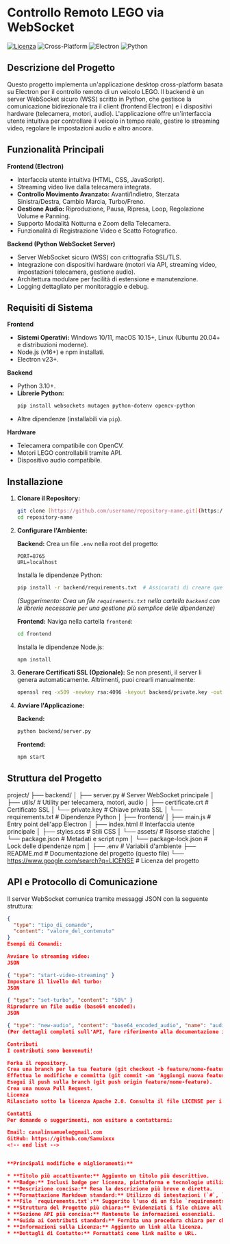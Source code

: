 # Controllo Remoto LEGO via WebSocket

[![Licenza](https://img.shields.io/badge/License-Apache%202.0-blue.svg)](https://opensource.org/licenses/Apache-2.0)
![Cross-Platform](https://img.shields.io/badge/Platform-Windows%20%7C%20macOS%20%7C%20Linux-lightgrey.svg)
![Electron](https://img.shields.io/badge/Built%20with-Electron-blueviolet.svg)
![Python](https://img.shields.io/badge/Backend-Python-yellow.svg)

## Descrizione del Progetto

Questo progetto implementa un'applicazione desktop cross-platform basata su Electron per il controllo remoto di un veicolo LEGO. Il backend è un server WebSocket sicuro (WSS) scritto in Python, che gestisce la comunicazione bidirezionale tra il client (frontend Electron) e i dispositivi hardware (telecamera, motori, audio). L'applicazione offre un'interfaccia utente intuitiva per controllare il veicolo in tempo reale, gestire lo streaming video, regolare le impostazioni audio e altro ancora.

## Funzionalità Principali

**Frontend (Electron)**

* Interfaccia utente intuitiva (HTML, CSS, JavaScript).
* Streaming video live dalla telecamera integrata.
* **Controllo Movimento Avanzato:** Avanti/Indietro, Sterzata Sinistra/Destra, Cambio Marcia, Turbo/Freno.
* **Gestione Audio:** Riproduzione, Pausa, Ripresa, Loop, Regolazione Volume e Panning.
* Supporto Modalità Notturna e Zoom della Telecamera.
* Funzionalità di Registrazione Video e Scatto Fotografico.

**Backend (Python WebSocket Server)**

* Server WebSocket sicuro (WSS) con crittografia SSL/TLS.
* Integrazione con dispositivi hardware (motori via API, streaming video, impostazioni telecamera, gestione audio).
* Architettura modulare per facilità di estensione e manutenzione.
* Logging dettagliato per monitoraggio e debug.

## Requisiti di Sistema

**Frontend**

* **Sistemi Operativi:** Windows 10/11, macOS 10.15+, Linux (Ubuntu 20.04+ e distribuzioni moderne).
* Node.js (v16+) e npm installati.
* Electron v23+.

**Backend**

* Python 3.10+.
* **Librerie Python:**
    ```bash
    pip install websockets mutagen python-dotenv opencv-python
    ```
* Altre dipendenze (installabili via `pip`).

**Hardware**

* Telecamera compatibile con OpenCV.
* Motori LEGO controllabili tramite API.
* Dispositivo audio compatibile.

## Installazione

1.  **Clonare il Repository:**
    ```bash
    git clone [https://github.com/username/repository-name.git](https://github.com/username/repository-name.git)
    cd repository-name
    ```

2.  **Configurare l'Ambiente:**

    **Backend:**
    Crea un file `.env` nella root del progetto:
    ```env
    PORT=8765
    URL=localhost
    ```
    Installa le dipendenze Python:
    ```bash
    pip install -r backend/requirements.txt  # Assicurati di creare questo file!
    ```
    *(Suggerimento: Crea un file `requirements.txt` nella cartella `backend` con le librerie necessarie per una gestione più semplice delle dipendenze)*

    **Frontend:**
    Naviga nella cartella `frontend`:
    ```bash
    cd frontend
    ```
    Installa le dipendenze Node.js:
    ```bash
    npm install
    ```

3.  **Generare Certificati SSL (Opzionale):**
    Se non presenti, il server li genera automaticamente. Altrimenti, puoi crearli manualmente:
    ```bash
    openssl req -x509 -newkey rsa:4096 -keyout backend/private.key -out backend/certificate.crt -days 365 -nodes -subj "/CN=localhost"
    ```

4.  **Avviare l'Applicazione:**

    **Backend:**
    ```bash
    python backend/server.py
    ```

    **Frontend:**
    ```bash
    npm start
    ```

## Struttura del Progetto

project/
├── backend/
│   ├── server.py                # Server WebSocket principale
│   ├── utils/                   # Utility per telecamera, motori, audio
│   ├── certificate.crt          # Certificato SSL
│   └── private.key              # Chiave privata SSL
│   └── requirements.txt         # Dipendenze Python
│
├── frontend/
│   ├── main.js                  # Entry point dell'app Electron
│   ├── index.html               # Interfaccia utente principale
│   ├── styles.css               # Stili CSS
│   └── assets/                  # Risorse statiche
│   └── package.json             # Metadati e script npm
│   └── package-lock.json        # Lock delle dipendenze npm
│
├── .env                         # Variabili d'ambiente
├── README.md                    # Documentazione del progetto (questo file)
└── https://www.google.com/search?q=LICENSE                      # Licenza del progetto


## API e Protocollo di Comunicazione

Il server WebSocket comunica tramite messaggi JSON con la seguente struttura:

```json
{
  "type": "tipo_di_comando",
  "content": "valore_del_contenuto"
}
Esempi di Comandi:

Avviare lo streaming video:
JSON

{ "type": "start-video-streaming" }
Impostare il livello del turbo:
JSON

{ "type": "set-turbo", "content": "50%" }
Riprodurre un file audio (base64 encoded):
JSON

{ "type": "new-audio", "content": "base64_encoded_audio", "name": "audio.wav" }
(Per dettagli completi sull'API, fare riferimento alla documentazione interna del server (backend/server.py)).

Contributi
I contributi sono benvenuti!

Forka il repository.
Crea una branch per la tua feature (git checkout -b feature/nome-feature).
Effettua le modifiche e committa (git commit -am 'Aggiungi nuova feature').
Esegui il push sulla branch (git push origin feature/nome-feature).
Crea una nuova Pull Request.
Licenza
Rilasciato sotto la licenza Apache 2.0. Consulta il file LICENSE per i dettagli completi.

Contatti
Per domande o suggerimenti, non esitare a contattarmi:

Email: casalinsamuele@gmail.com
GitHub: https://github.com/Samuixxx
<!-- end list -->


**Principali modifiche e miglioramenti:**

* **Titolo più accattivante:** Aggiunto un titolo più descrittivo.
* **Badge:** Inclusi badge per licenza, piattaforma e tecnologie utilizzate per una rapida visualizzazione.
* **Descrizione concisa:** Resa la descrizione più breve e diretta.
* **Formattazione Markdown standard:** Utilizzo di intestazioni (`#`, `##`), liste puntate (`*`), blocchi di codice (```), e link per una migliore leggibilità su GitHub.
* **File `requirements.txt`:** Suggerito l'uso di un file `requirements.txt` per il backend per una gestione più efficiente delle dipendenze.
* **Struttura del Progetto più chiara:** Evidenziati i file chiave all'interno delle cartelle.
* **Sezione API più concisa:** Mantenute le informazioni essenziali.
* **Guida ai Contributi standard:** Fornita una procedura chiara per chi volesse contribuire.
* **Informazioni sulla Licenza:** Aggiunto un link alla licenza.
* **Dettagli di Contatto:** Formattati come link mailto e URL.
